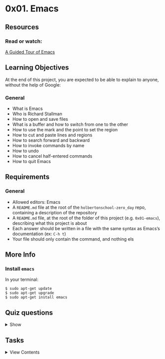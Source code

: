 # 0x01. Emacs

## Resources

### Read or watch:

[A Guided Tour of Emacs](https://www.gnu.org/software/emacs/tour/)

## Learning Objectives
At the end of this project, you are expected to be able to explain to anyone, without the help of Google:

### General
- What is Emacs
- Who is Richard Stallman
- How to open and save files
- What is a buffer and how to switch from one to the other
- How to use the mark and the point to set the region
- How to cut and paste lines and regions
- How to search forward and backward
- How to invoke commands by name
- How to undo
- How to cancel half-entered commands
- How to quit Emacs

## Requirements

### General
- Allowed editors: Emacs
- A `README.md` file at the root of the `holbertonschool-zero_day` repo, containing a description of the repository
- A `README.md` file, at the root of the folder of this project (e.g. `0x01-emacs`), describing what this project is about
- Each answer should be written in a file with the same syntax as Emacs’s documentation (ex: `C-h t`)
- Your file should only contain the command, and nothing els

## More Info

### Install `emacs`
In your terminal:
```
$ sudo apt-get update
$ sudo apt-get upgrade
$ sudo apt-get install emacs
```
## Quiz questions

<details>
<summary>Show</summary>

### Question #0
In Emacs’ documentation, what does `C` in a shortcut command stand for?
- [x] Command
- [x] Ctrl
- [ ] Shift + C

### Question #1
In Emacs’ documentation, what does `M` in a shortcut command stand for?
- [x] Alt
- [ ] Shift + M
- [x] Meta

### Question #2
In Emacs, a buffer is an object that a file’s text is held in.
- [x] True
- [ ] False

### Question #3
You can only have one buffer open in Emacs at a time.
- [ ] True
- [x] False

### Question #4
What question should you ask yourself first when something doesn’t work as expected?
- [x] Why?
- [ ] What can I Google to find the solution?
- [ ] Who can help me?
</details>

## Tasks

<details>
<summary>View Contents</summary>
  
### [0. Opening](./0-opening)
What is the command to open a file from within Emacs?

**Repo:**
* GitHub repository: `holbertonschool-zero_day`
* Directory: `0x01-emacs`
* File: `0-opening`

### [1. Saving](./1-saving)
What is the command to save a file?

**Repo:**
* GitHub repository: `holbertonschool-zero_day`
* Directory: `0x01-emacs`
* File: `1-saving`

### [2. Cutting](./2-cutting)
What is the command to cut an entire line?

**Repo:**
* GitHub repository: `holbertonschool-zero_day`
* Directory: `0x01-emacs`
* File: `2-cutting`

### [3. Pasting](./3-pasting)
What is the command to paste?

**Repo:**
* GitHub repository: `holbertonschool-zero_day`
* Directory: `0x01-emacs`
* File: `3-pasting`

### [4. Searching](./4-searching)
What is the command to search forward?

**Repo:**
* GitHub repository: `holbertonschool-zero_day`
* Directory: `0x01-emacs`
* File: `4-searching`

### [5. Undoing](./5-undoing)
What is the command to undo?

**Repo:**
* GitHub repository: `holbertonschool-zero_day`
* Directory: `0x01-emacs`
* File: `5-undoing`

### [6. Quitting](./6-quitting)
What is the command to quit Emacs?

**Repo:**
* GitHub repository: `holbertonschool-zero_day`
* Directory: `0x01-emacs`
* File: `6-quitting`

### [7. Tetris](./100-tetris)
What is the command to play Tetris inside Emacs?

**Repo:**
* GitHub repository: `holbertonschool-zero_day`
* Directory: `0x01-emacs`
* File: `100-tetris`

### [8. Doctor](./101-doctor)
What is the command to talk to your doctor?

**Repo:**
* GitHub repository: `holbertonschool-zero_day`
* Directory: `0x01-emacs`
* File: `101-doctor`

## Author

- **Migue** - [Miguelro123](https://github.com/Miguelro123)
</details>
